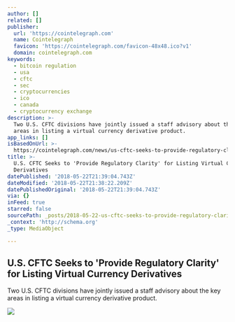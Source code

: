 ```yaml
---
author: []
related: []
publisher:
  url: 'https://cointelegraph.com'
  name: Cointelegraph
  favicon: 'https://cointelegraph.com/favicon-48x48.ico?v1'
  domain: cointelegraph.com
keywords:
  - bitcoin regulation
  - usa
  - cftc
  - sec
  - cryptocurrencies
  - ico
  - canada
  - cryptocurrency exchange
description: >-
  Two U.S. CFTC divisions have jointly issued a staff advisory about the key
  areas in listing a virtual currency derivative product.
app_links: []
isBasedOnUrl: >-
  https://cointelegraph.com/news/us-cftc-seeks-to-provide-regulatory-clarity-for-listing-virtual-currency-derivatives
title: >-
  U.S. CFTC Seeks to 'Provide Regulatory Clarity' for Listing Virtual Currency
  Derivatives
datePublished: '2018-05-22T21:39:04.743Z'
dateModified: '2018-05-22T21:38:22.209Z'
datePublishedOriginal: '2018-05-22T21:39:04.743Z'
via: {}
inFeed: true
starred: false
sourcePath: _posts/2018-05-22-us-cftc-seeks-to-provide-regulatory-clarity-for-listing.md
_context: 'http://schema.org'
_type: MediaObject

---
```

<article style=""><h1>U.S. CFTC Seeks to 'Provide Regulatory Clarity' for Listing Virtual Currency Derivatives</h1><p>Two U.S. CFTC divisions have jointly issued a staff advisory about the key areas in listing a virtual currency derivative product.</p><img src="https://images.cointelegraph.com/images/725_Ly9jb2ludGVsZWdyYXBoLmNvbS9zdG9yYWdlL3VwbG9hZHMvdmlldy9hMzRiNmY4Yjc2YTgxMWViNTZlMzdiNGFiNzZjY2VkNy5qcGc=.jpg" /></article>
